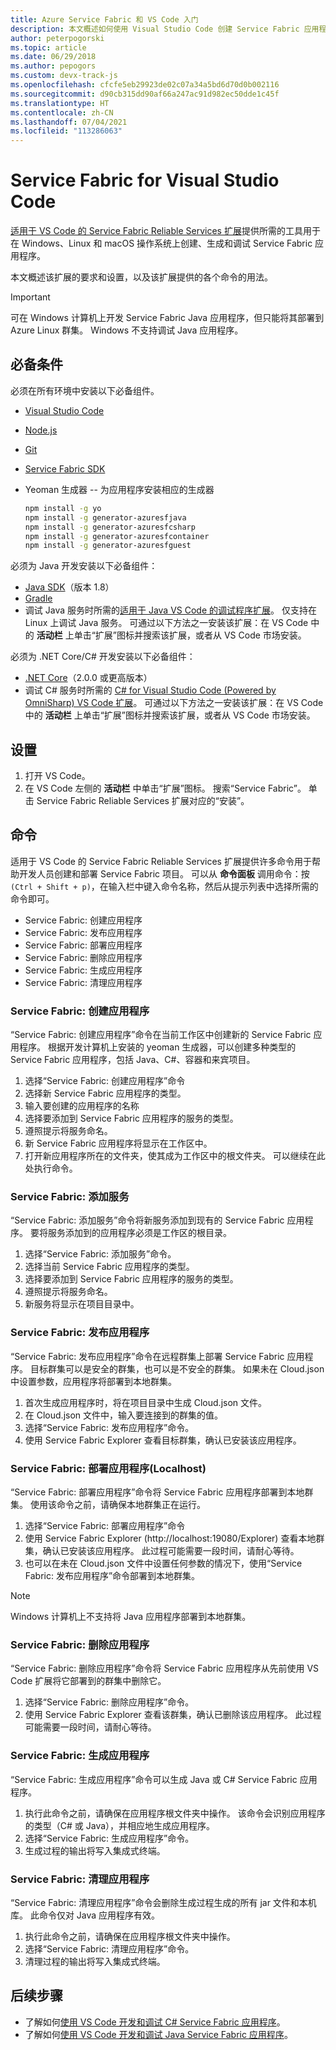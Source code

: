 ```yaml
---
title: Azure Service Fabric 和 VS Code 入门
description: 本文概述如何使用 Visual Studio Code 创建 Service Fabric 应用程序。
author: peterpogorski
ms.topic: article
ms.date: 06/29/2018
ms.author: pepogors
ms.custom: devx-track-js
ms.openlocfilehash: cfcfe5eb29923de02c07a34a5bd6d70d0b002116
ms.sourcegitcommit: d90cb315dd90af66a247ac91d982ec50dde1c45f
ms.translationtype: HT
ms.contentlocale: zh-CN
ms.lasthandoff: 07/04/2021
ms.locfileid: "113286063"
---
```

# <a name="service-fabric-for-visual-studio-code"></a>Service Fabric for Visual Studio Code

[适用于 VS Code 的 Service Fabric Reliable Services 扩展](https://marketplace.visualstudio.com/items?itemName=ms-azuretools.vscode-service-fabric-reliable-services)提供所需的工具用于在 Windows、Linux 和 macOS 操作系统上创建、生成和调试 Service Fabric 应用程序。

本文概述该扩展的要求和设置，以及该扩展提供的各个命令的用法。 

> [!IMPORTANT]
> 可在 Windows 计算机上开发 Service Fabric Java 应用程序，但只能将其部署到 Azure Linux 群集。 Windows 不支持调试 Java 应用程序。

## <a name="prerequisites"></a>必备条件

必须在所有环境中安装以下必备组件。

* [Visual Studio Code](https://code.visualstudio.com/)
* [Node.js](https://nodejs.org/)
* [Git](https://git-scm.com/)
* [Service Fabric SDK](./service-fabric-get-started.md)
* Yeoman 生成器 -- 为应用程序安装相应的生成器

   ```sh
   npm install -g yo
   npm install -g generator-azuresfjava
   npm install -g generator-azuresfcsharp
   npm install -g generator-azuresfcontainer
   npm install -g generator-azuresfguest
   ```

必须为 Java 开发安装以下必备组件：

* [Java SDK](/azure/developer/java/fundamentals/java-support-on-azure)（版本 1.8）
* [Gradle](https://gradle.org/install/)
* 调试 Java 服务时所需的[适用于 Java VS Code 的调试程序扩展](https://marketplace.visualstudio.com/items?itemName=vscjava.vscode-java-debug)。 仅支持在 Linux 上调试 Java 服务。 可通过以下方法之一安装该扩展：在 VS Code 中的 **活动栏** 上单击“扩展”图标并搜索该扩展，或者从 VS Code 市场安装。

必须为 .NET Core/C# 开发安装以下必备组件：

* [.NET Core](https://dotnet.microsoft.com/download)（2.0.0 或更高版本）
* 调试 C# 服务时所需的 [C# for Visual Studio Code (Powered by OmniSharp) VS Code 扩展](https://marketplace.visualstudio.com/items?itemName=ms-dotnettools.csharp)。 可通过以下方法之一安装该扩展：在 VS Code 中的 **活动栏** 上单击“扩展”图标并搜索该扩展，或者从 VS Code 市场安装。

## <a name="setup"></a>设置

1. 打开 VS Code。
2. 在 VS Code 左侧的 **活动栏** 中单击“扩展”图标。 搜索“Service Fabric”。 单击 Service Fabric Reliable Services 扩展对应的“安装”。

## <a name="commands"></a>命令
适用于 VS Code 的 Service Fabric Reliable Services 扩展提供许多命令用于帮助开发人员创建和部署 Service Fabric 项目。 可以从 **命令面板** 调用命令：按 `(Ctrl + Shift + p)`，在输入栏中键入命令名称，然后从提示列表中选择所需的命令即可。 

* Service Fabric: 创建应用程序 
* Service Fabric: 发布应用程序 
* Service Fabric: 部署应用程序 
* Service Fabric: 删除应用程序  
* Service Fabric: 生成应用程序 
* Service Fabric: 清理应用程序 

### <a name="service-fabric-create-application"></a>Service Fabric: 创建应用程序

“Service Fabric: 创建应用程序”命令在当前工作区中创建新的 Service Fabric 应用程序。 根据开发计算机上安装的 yeoman 生成器，可以创建多种类型的 Service Fabric 应用程序，包括 Java、C#、容器和来宾项目。 

1.  选择“Service Fabric: 创建应用程序”命令
2.  选择新 Service Fabric 应用程序的类型。 
3.  输入要创建的应用程序的名称
3.  选择要添加到 Service Fabric 应用程序的服务的类型。 
4.  遵照提示将服务命名。 
5.  新 Service Fabric 应用程序将显示在工作区中。
6.  打开新应用程序所在的文件夹，使其成为工作区中的根文件夹。 可以继续在此处执行命令。

### <a name="service-fabric-add-service"></a>Service Fabric: 添加服务
“Service Fabric: 添加服务”命令将新服务添加到现有的 Service Fabric 应用程序。 要将服务添加到的应用程序必须是工作区的根目录。 

1.  选择“Service Fabric: 添加服务”命令。
2.  选择当前 Service Fabric 应用程序的类型。 
3.  选择要添加到 Service Fabric 应用程序的服务的类型。 
4.  遵照提示将服务命名。 
5.  新服务将显示在项目目录中。 

### <a name="service-fabric-publish-application"></a>Service Fabric: 发布应用程序
“Service Fabric: 发布应用程序”命令在远程群集上部署 Service Fabric 应用程序。 目标群集可以是安全的群集，也可以是不安全的群集。 如果未在 Cloud.json 中设置参数，应用程序将部署到本地群集。

1.  首次生成应用程序时，将在项目目录中生成 Cloud.json 文件。
2.  在 Cloud.json 文件中，输入要连接到的群集的值。
3.  选择“Service Fabric: 发布应用程序”命令。
4.  使用 Service Fabric Explorer 查看目标群集，确认已安装该应用程序。 

### <a name="service-fabric-deploy-application-localhost"></a>Service Fabric: 部署应用程序(Localhost)
“Service Fabric: 部署应用程序”命令将 Service Fabric 应用程序部署到本地群集。 使用该命令之前，请确保本地群集正在运行。 

1. 选择“Service Fabric: 部署应用程序”命令
2. 使用 Service Fabric Explorer (http:\//localhost:19080/Explorer) 查看本地群集，确认已安装该应用程序。 此过程可能需要一段时间，请耐心等待。
3. 也可以在未在 Cloud.json 文件中设置任何参数的情况下，使用“Service Fabric: 发布应用程序”命令部署到本地群集。

> [!NOTE]
> Windows 计算机上不支持将 Java 应用程序部署到本地群集。

### <a name="service-fabric-remove-application"></a>Service Fabric: 删除应用程序
“Service Fabric: 删除应用程序”命令将 Service Fabric 应用程序从先前使用 VS Code 扩展将它部署到的群集中删除它。 

1.  选择“Service Fabric: 删除应用程序”命令。
2.  使用 Service Fabric Explorer 查看该群集，确认已删除该应用程序。 此过程可能需要一段时间，请耐心等待。

### <a name="service-fabric-build-application"></a>Service Fabric: 生成应用程序
“Service Fabric: 生成应用程序”命令可以生成 Java 或 C# Service Fabric 应用程序。 

1.  执行此命令之前，请确保在应用程序根文件夹中操作。 该命令会识别应用程序的类型（C# 或 Java），并相应地生成应用程序。
2.  选择“Service Fabric: 生成应用程序”命令。
3.  生成过程的输出将写入集成式终端。

### <a name="service-fabric-clean-application"></a>Service Fabric: 清理应用程序
“Service Fabric: 清理应用程序”命令会删除生成过程生成的所有 jar 文件和本机库。 此命令仅对 Java 应用程序有效。 

1.  执行此命令之前，请确保在应用程序根文件夹中操作。 
2.  选择“Service Fabric: 清理应用程序”命令。
3.  清理过程的输出将写入集成式终端。

## <a name="next-steps"></a>后续步骤

* 了解如何[使用 VS Code 开发和调试 C# Service Fabric 应用程序](./service-fabric-develop-csharp-applications-with-vs-code.md)。
* 了解如何[使用 VS Code 开发和调试 Java Service Fabric 应用程序](./service-fabric-develop-java-applications-with-vs-code.md)。